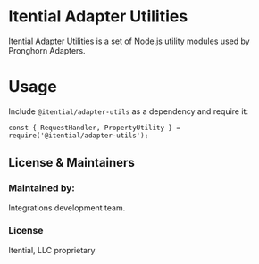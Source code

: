 Itential Adapter Utilities
===

Itential Adapter Utilities is a set of Node.js utility modules used by Pronghorn Adapters.

# Usage

Include `@itential/adapter-utils` as a dependency and require it:

```
const { RequestHandler, PropertyUtility } = require('@itential/adapter-utils');
```

License & Maintainers
---

### Maintained by:

Integrations development team.

### License

Itential, LLC proprietary
